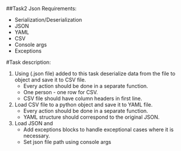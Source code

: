 ##Task2 Json
Requirements:
* Serialization/Deserialization
* JSON
* YAML
* CSV
* Console args
* Exceptions


#Task description:
1. Using (.json file) added to this task deserialize data from the file to object and save it to CSV file.
   * Every action should be done in a separate function.
   * One person - one row for CSV.
   * CSV file should have column headers in first line.
2. Load CSV file to a python object and save it to YAML file.
   * Every action should be done in a separate function.
   * YAML structure should correspond to the original JSON.
3. Load JSON and 
   * Add exceptions blocks to handle exceptional cases where it is necessary.
   * Set json file path using console args
